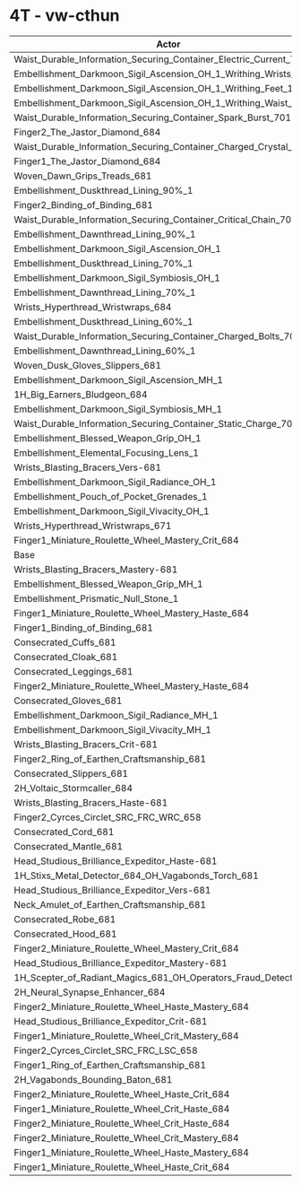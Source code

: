 # 4T - vw-cthun
| Actor | DPS | Increase |
|---|:---:|:---:|
|Waist_Durable_Information_Securing_Container_Electric_Current_701|5942294|1.22%|
|Embellishment_Darkmoon_Sigil_Ascension_OH_1_Writhing_Wrists_1|5942070|1.21%|
|Embellishment_Darkmoon_Sigil_Ascension_OH_1_Writhing_Feet_1|5941139|1.20%|
|Embellishment_Darkmoon_Sigil_Ascension_OH_1_Writhing_Waist_1|5933539|1.07%|
|Waist_Durable_Information_Securing_Container_Spark_Burst_701|5929845|1.01%|
|Finger2_The_Jastor_Diamond_684|5925565|0.93%|
|Waist_Durable_Information_Securing_Container_Charged_Crystal_701|5924970|0.92%|
|Finger1_The_Jastor_Diamond_684|5923358|0.89%|
|Woven_Dawn_Grips_Treads_681|5915546|0.76%|
|Embellishment_Duskthread_Lining_90%_1|5910194|0.67%|
|Finger2_Binding_of_Binding_681|5909106|0.65%|
|Waist_Durable_Information_Securing_Container_Critical_Chain_701|5906915|0.61%|
|Embellishment_Dawnthread_Lining_90%_1|5901517|0.52%|
|Embellishment_Darkmoon_Sigil_Ascension_OH_1|5900576|0.51%|
|Embellishment_Duskthread_Lining_70%_1|5900539|0.51%|
|Embellishment_Darkmoon_Sigil_Symbiosis_OH_1|5900030|0.50%|
|Embellishment_Dawnthread_Lining_70%_1|5898212|0.47%|
|Wrists_Hyperthread_Wristwraps_684|5895747|0.42%|
|Embellishment_Duskthread_Lining_60%_1|5895504|0.42%|
|Waist_Durable_Information_Securing_Container_Charged_Bolts_701|5893617|0.39%|
|Embellishment_Dawnthread_Lining_60%_1|5893435|0.38%|
|Woven_Dusk_Gloves_Slippers_681|5892503|0.37%|
|Embellishment_Darkmoon_Sigil_Ascension_MH_1|5890795|0.34%|
|1H_Big_Earners_Bludgeon_684|5887541|0.28%|
|Embellishment_Darkmoon_Sigil_Symbiosis_MH_1|5884618|0.23%|
|Waist_Durable_Information_Securing_Container_Static_Charge_701|5883646|0.22%|
|Embellishment_Blessed_Weapon_Grip_OH_1|5883627|0.22%|
|Embellishment_Elemental_Focusing_Lens_1|5879681|0.15%|
|Wrists_Blasting_Bracers_Vers-681|5877108|0.11%|
|Embellishment_Darkmoon_Sigil_Radiance_OH_1|5875332|0.08%|
|Embellishment_Pouch_of_Pocket_Grenades_1|5873633|0.05%|
|Embellishment_Darkmoon_Sigil_Vivacity_OH_1|5873452|0.04%|
|Wrists_Hyperthread_Wristwraps_671|5872929|0.04%|
|Finger1_Miniature_Roulette_Wheel_Mastery_Crit_684|5871313|0.01%|
|Base|5870839|0.00%|
|Wrists_Blasting_Bracers_Mastery-681|5869819|-0.02%|
|Embellishment_Blessed_Weapon_Grip_MH_1|5869047|-0.03%|
|Embellishment_Prismatic_Null_Stone_1|5867019|-0.07%|
|Finger1_Miniature_Roulette_Wheel_Mastery_Haste_684|5866917|-0.07%|
|Finger1_Binding_of_Binding_681|5865602|-0.09%|
|Consecrated_Cuffs_681|5863940|-0.12%|
|Consecrated_Cloak_681|5863862|-0.12%|
|Consecrated_Leggings_681|5862776|-0.14%|
|Finger2_Miniature_Roulette_Wheel_Mastery_Haste_684|5862441|-0.14%|
|Consecrated_Gloves_681|5862040|-0.15%|
|Embellishment_Darkmoon_Sigil_Radiance_MH_1|5861896|-0.15%|
|Embellishment_Darkmoon_Sigil_Vivacity_MH_1|5861890|-0.15%|
|Wrists_Blasting_Bracers_Crit-681|5861288|-0.16%|
|Finger2_Ring_of_Earthen_Craftsmanship_681|5860963|-0.17%|
|Consecrated_Slippers_681|5860453|-0.18%|
|2H_Voltaic_Stormcaller_684|5859729|-0.19%|
|Wrists_Blasting_Bracers_Haste-681|5859350|-0.20%|
|Finger2_Cyrces_Circlet_SRC_FRC_WRC_658|5859158|-0.20%|
|Consecrated_Cord_681|5858796|-0.21%|
|Consecrated_Mantle_681|5857419|-0.23%|
|Head_Studious_Brilliance_Expeditor_Haste-681|5856506|-0.24%|
|1H_Stixs_Metal_Detector_684_OH_Vagabonds_Torch_681|5856278|-0.25%|
|Head_Studious_Brilliance_Expeditor_Vers-681|5854385|-0.28%|
|Neck_Amulet_of_Earthen_Craftsmanship_681|5853486|-0.30%|
|Consecrated_Robe_681|5850706|-0.34%|
|Consecrated_Hood_681|5849398|-0.37%|
|Finger2_Miniature_Roulette_Wheel_Mastery_Crit_684|5845097|-0.44%|
|Head_Studious_Brilliance_Expeditor_Mastery-681|5844815|-0.44%|
|1H_Scepter_of_Radiant_Magics_681_OH_Operators_Fraud_Detector_684|5842153|-0.49%|
|2H_Neural_Synapse_Enhancer_684|5834891|-0.61%|
|Finger2_Miniature_Roulette_Wheel_Haste_Mastery_684|5834672|-0.62%|
|Head_Studious_Brilliance_Expeditor_Crit-681|5834414|-0.62%|
|Finger1_Miniature_Roulette_Wheel_Crit_Mastery_684|5833708|-0.63%|
|Finger2_Cyrces_Circlet_SRC_FRC_LSC_658|5828103|-0.73%|
|Finger1_Ring_of_Earthen_Craftsmanship_681|5826648|-0.75%|
|2H_Vagabonds_Bounding_Baton_681|5825730|-0.77%|
|Finger2_Miniature_Roulette_Wheel_Haste_Crit_684|5822819|-0.82%|
|Finger1_Miniature_Roulette_Wheel_Crit_Haste_684|5813774|-0.97%|
|Finger2_Miniature_Roulette_Wheel_Crit_Haste_684|5806283|-1.10%|
|Finger2_Miniature_Roulette_Wheel_Crit_Mastery_684|5802095|-1.17%|
|Finger1_Miniature_Roulette_Wheel_Haste_Mastery_684|5792260|-1.34%|
|Finger1_Miniature_Roulette_Wheel_Haste_Crit_684|5779126|-1.56%|

